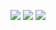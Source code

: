 <img src="https://img.shields.io/badge/Python-3776AB?style=for-the-badge&logo=python&logoColor=white"/>    <img src="https://img.shields.io/badge/License-MIT-yellow.svg"/>     <img src="https://img.shields.io/badge/Linux-FCC624?style=for-the-badge&logo=linux&logoColor=black"/>
